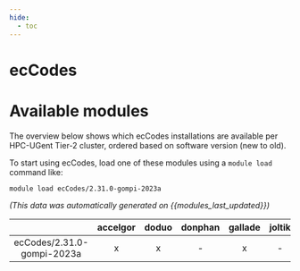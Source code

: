 ```yaml
---
hide:
  - toc
---
```


ecCodes
=======

# Available modules


The overview below shows which ecCodes installations are available per HPC-UGent Tier-2 cluster, ordered based on software version (new to old).

To start using ecCodes, load one of these modules using a `module load` command like:

```shell
module load ecCodes/2.31.0-gompi-2023a
```

*(This data was automatically generated on {{modules_last_updated}})*  

| |accelgor|doduo|donphan|gallade|joltik|shinx|
| :---: | :---: | :---: | :---: | :---: | :---: | :---: |
|ecCodes/2.31.0-gompi-2023a|x|x|-|x|-|x|

